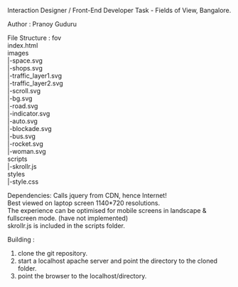
Interaction Designer / Front-End Developer Task - Fields of View, Bangalore.

Author : Pranoy Guduru

File Structure : 
fov  
index.html   
images  
   	|-space.svg  
	|-shops.svg  
	|-traffic_layer1.svg  
	|-traffic_layer2.svg  
	|-scroll.svg  
	|-bg.svg  
	|-road.svg  
	|-indicator.svg  
	|-auto.svg  
	|-blockade.svg  
	|-bus.svg  
	|-rocket.svg  
	|-woman.svg  
scripts  
	|-skrollr.js  
styles  
	|-style.css  


Dependencies:
Calls jquery from CDN, hence Internet!  
Best viewed on laptop screen 1140*720 resolutions.  
The experience can be optimised for mobile screens in landscape & fullscreen mode. (have not implemented)  
skrollr.js is included in the scripts folder.  


Building :  
1. clone the git repository.  
2. start a localhost apache server and point the directory to the cloned folder.  
3. point the browser to the localhost/directory.  

